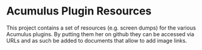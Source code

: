 Acumulus Plugin Resources
=========================

This project contains a set of resources (e.g. screen dumps) for the various Acumulus plugins. By putting them her on github they can be accessed via URLs and as such be added to documents that allow to add image links.
